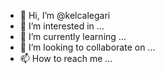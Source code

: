 - 👋 Hi, I’m @kelcalegari
- 👀 I’m interested in ...
- 🌱 I’m currently learning ...
- 💞️ I’m looking to collaborate on ...
- 📫 How to reach me ...

<!---
kelcalegari/kelcalegari is a ✨ special ✨ repository because its `README.md` (this file) appears on your GitHub profile.
You can click the Preview link to take a look at your changes.
--->
